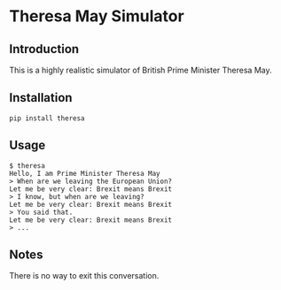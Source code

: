 # Theresa May Simulator

## Introduction
This is a highly realistic simulator of British Prime Minister Theresa May.

## Installation
```
pip install theresa
```

## Usage
```
$ theresa
Hello, I am Prime Minister Theresa May
> When are we leaving the European Union?
Let me be very clear: Brexit means Brexit
> I know, but when are we leaving?
Let me be very clear: Brexit means Brexit
> You said that.
Let me be very clear: Brexit means Brexit
> ...
```

## Notes
There is no way to exit this conversation.
